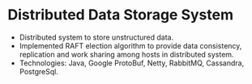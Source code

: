 # Distributed Data Storage System
<ul>
<li> Distributed system to store unstructured data.</li>
<li> Implemented RAFT election algorithm to provide data consistency, replication and work sharing among hosts in distributed system. </li> 
<li> Technologies: Java, Google ProtoBuf, Netty, RabbitMQ, Cassandra, PostgreSql.</li>
</ul>
